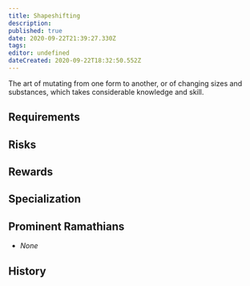 ```yaml
---
title: Shapeshifting
description: 
published: true
date: 2020-09-22T21:39:27.330Z
tags: 
editor: undefined
dateCreated: 2020-09-22T18:32:50.552Z
---
```


The art of mutating from one form to another, or of changing sizes and substances, which takes considerable knowledge and skill.

## Requirements

## Risks

## Rewards

## Specialization

## Prominent Ramathians

- *None*

## History

